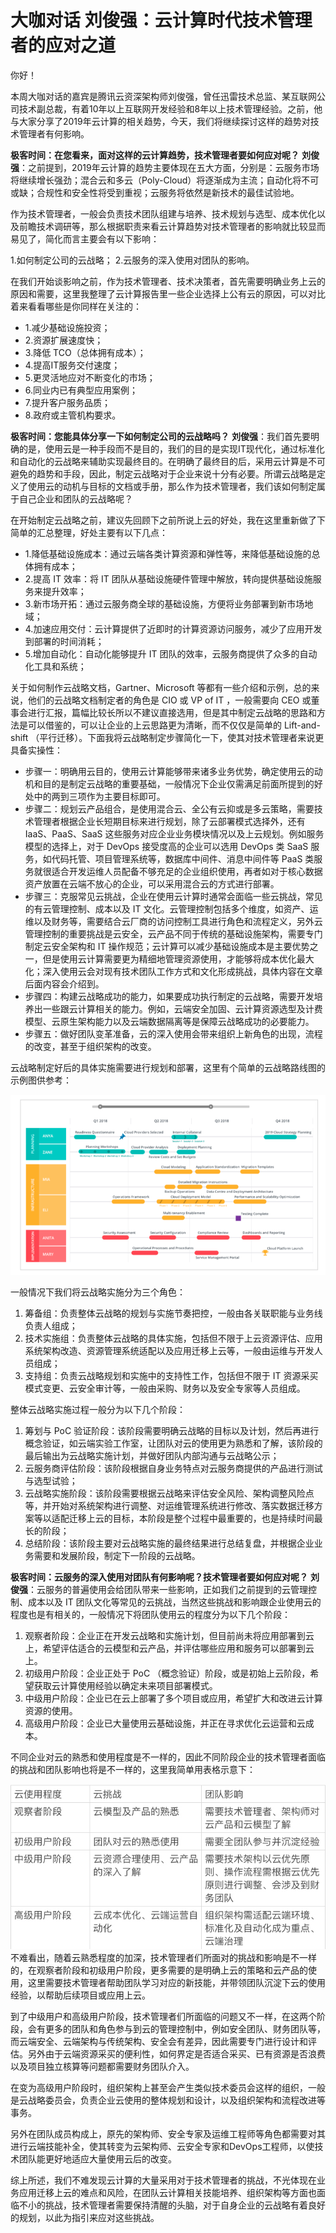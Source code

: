 # 大咖对话 刘俊强：云计算时代技术管理者的应对之道

你好！

本周大咖对话的嘉宾是腾讯云资深架构师刘俊强，曾任迅雷技术总监、某互联网公司技术副总裁，有着10年以上互联网开发经验和8年以上技术管理经验。之前，他与大家分享了2019年云计算的相关趋势，今天，我们将继续探讨这样的趋势对技术管理者有何影响。

**极客时间：在您看来，面对这样的云计算趋势，技术管理者要如何应对呢？**
**刘俊强**：之前提到，2019年云计算的趋势主要体现在五大方面，分别是：云服务市场将继续增长强劲；混合云和多云（Poly-Cloud）将逐渐成为主流；自动化将不可或缺；合规性和安全性将受到重视；云服务将依然是新技术的最佳试验地。

作为技术管理者，一般会负责技术团队组建与培养、技术规划与选型、成本优化以及前瞻技术调研等，那么根据职责来看云计算趋势对技术管理者的影响就比较显而易见了，简化而言主要会有以下影响：

1.如何制定公司的云战略； 2.云服务的深入使用对团队的影响。

在我们开始谈影响之前，作为技术管理者、技术决策者，首先需要明确业务上云的原因和需要，这里我整理了云计算报告里一些企业选择上公有云的原因，可以对比着来看看哪些是你同样在关注的：

-   1.减少基础设施投资；
-   2.资源扩展速度快；
-   3.降低 TCO（总体拥有成本）；
-   4.提高IT服务交付速度；
-   5.更灵活地应对不断变化的市场；
-   6.同业内已有典型应用案例；
-   7.提升客户服务品质；
-   8.政府或主管机构要求。

**极客时间：您能具体分享一下如何制定公司的云战略吗？**
**刘俊强**：我们首先要明确的是，使用云是一种手段而不是目的，我们的目的是实现IT现代化，通过标准化和自动化的云战略来辅助实现最终目的。在明确了最终目的后，采用云计算是不可避免的趋势和手段，因此，制定云战略对于企业来说十分有必要。所谓云战略是定义了使用云的动机与目标的文档或手册，那么作为技术管理者，我们该如何制定属于自己企业和团队的云战略呢？

在开始制定云战略之前，建议先回顾下之前所说上云的好处，我在这里重新做了下简单的汇总整理，好处主要有以下几点：

-   1.降低基础设施成本：通过云端各类计算资源和弹性等，来降低基础设施的总体拥有成本；
-   2.提高 IT 效率：将 IT
    团队从基础设施硬件管理中解放，转向提供基础设施服务来提升效率；
-   3.新市场开拓：通过云服务商全球的基础设施，方便将业务部署到新市场地域；
-   4.加速应用交付：云计算提供了近即时的计算资源访问服务，减少了应用开发到部署的时间消耗；
-   5.增加自动化：自动化能够提升 IT
    团队的效率，云服务商提供了众多的自动化工具和系统；

关于如何制作云战略文档，Gartner、Microsoft
等都有一些介绍和示例，总的来说，他们的云战略文档制定者的角色是 CIO 或 VP
of IT ，一般需要向 CEO
或董事会进行汇报，篇幅比较长所以不建议直接选用，但是其中制定云战略的思路和方法是可以借鉴的，可以让企业的上云思路更为清晰，而不仅仅是简单的
Lift-and-shift
（平行迁移）。下面我将云战略制定步骤简化一下，使其对技术管理者来说更具备实操性：

-   步骤一：明确用云目的，使用云计算能够带来诸多业务优势，确定使用云的动机和目的是制定云战略的重要基础，一般情况下企业仅需满足前面所提到的好处中的两到三项作为主要目标即可。
-   步骤二：规划云产品组合，是使用混合云、全公有云抑或是多云策略，需要技术管理者根据企业长短期目标来进行规划，除了云部署模式选择外，还有
    IaaS、PaaS、SaaS
    这些服务对应企业业务模块情况以及上云规划。例如服务模型的选择上，对于
    DevOps 接受度高的企业可以选用 DevOps 类 SaaS
    服务，如代码托管、项目管理系统等，数据库中间件、消息中间件等 PaaS
    类服务就很适合开发运维人员配备不够充足的企业组织使用，再者如对于核心数据资产放置在云端不放心的企业，可以采用混合云的方式进行部署。
-   步骤三：克服常见云挑战，企业在使用云计算时通常会面临一些云挑战，常见的有云管理控制、成本以及
    IT
    文化。云管理控制包括多个维度，如资产、运维以及财务等，需要结合云厂商的访问控制工具进行角色和流程定义，另外云管理控制的重要挑战是云安全，云产品不同于传统的基础设施架构，需要专门制定云安全架构和
    IT
    操作规范；云计算可以减少基础设施成本是主要优势之一，但是使用云计算需要更为精细地管理资源使用，才能够将成本优化最大化；深入使用云会对现有技术团队工作方式和文化形成挑战，具体内容在文章后面内容会介绍到。
-   步骤四：构建云战略成功的能力，如果要成功执行制定的云战略，需要开发培养出一些跟云计算相关的能力。例如，云端安全加固、云计算资源选型及计费模型、云原生架构能力以及云端数据隔离等是保障云战略成功的必要能力。
-   步骤五：做好团队变革准备，云的深入使用会带来组织上新角色的出现，流程的改变，甚至于组织架构的改变。

云战略制定好后的具体实施需要进行规划和部署，这里有个简单的云战略路线图的示例图供参考：

![img](assets/8ace23d7e60b61000b4b11bc5fd50fed.png)

一般情况下我们将云战略实施分为三个角色：

1.  筹备组：负责整体云战略的规划与实施节奏把控，一般由各关联职能与业务线负责人组成；
2.  技术实施组：负责整体云战略的具体实施，包括但不限于上云资源评估、应用系统架构改造、资源管理系统适配以及应用迁移上云等，一般由运维与开发人员组成；
3.  支持组：负责云战略规划和实施中的支持性工作，包括但不限于 IT
    资源采买模式变更、云安全审计等，一般由采购、财务以及安全专家等人员组成。

整体云战略实施过程一般分为以下几个阶段：

1.  筹划与 PoC
    验证阶段：该阶段需要明确云战略的目标以及计划，然后再进行概念验证，如云端实验工作室，让团队对云的使用更为熟悉和了解，该阶段的最后输出为云战略实施计划，并做好团队内部沟通与云战略公示；
2.  云服务商评估阶段：该阶段根据自身业务特点对云服务商提供的产品进行测试与选型试验；
3.  云战略实施阶段：该阶段需要根据云战略来评估安全风险、架构调整风险点等，并开始对系统架构进行调整、对运维管理系统进行修改、落实数据迁移方案等以适配迁移上云的目标，本阶段是整个过程中最重要的，也是持续时间最长的阶段；
4.  总结阶段：该阶段主要对云战略实施的最终结果进行总结复盘，并根据企业业务需要和发展阶段，制定下一阶段的云战略。

**极客时间：云服务的深入使用对团队有何影响呢？技术管理者要如何应对呢？**
**刘俊强**：云服务的普遍使用会给团队带来一些影响，正如我们之前提到的云管理控制、成本以及
IT
团队文化等常见的云挑战，当然这些挑战和影响跟企业使用云的程度也是有相关的，一般情况下将团队使用云的程度分为以下几个阶段：

1.  观察者阶段：企业正在开发云战略和实施计划，但目前尚未将应用部署到云上，希望评估适合的云模型和云产品，并评估哪些应用和服务可以部署到云上。
2.  初级用户阶段：企业正处于 PoC
    （概念验证）阶段，或是初始上云阶段，希望获取云计算使用经验以确定未来项目部署模式。
3.  中级用户阶段：企业已在云上部署了多个项目或应用，希望扩大和改进云计算资源的使用。
4.  高级用户阶段：企业已大量使用云基础设施，并正在寻求优化云运营和云成本。

不同企业对云的熟悉和使用程度是不一样的，因此不同阶段企业的技术管理者面临的挑战和团队影响也将是不一样的，这里我简单用表格示意下：

![img](assets/4b39954eefa49198ec2eba1c3ccaf431.jpg)
不难看出，随着云熟悉程度的加深，技术管理者们所面对的挑战和影响是不一样的，在观察者阶段和初级用户阶段，更多需要的是明确上云的策略和云产品的使用，这里需要技术管理者帮助团队学习对应的新技能，并带领团队沉淀下云的使用经验，以帮助后续项目或应用上云。

到了中级用户和高级用户阶段，技术管理者们所面临的问题又不一样，在这两个阶段，会有更多的团队和角色参与到云的管理控制中，例如安全团队、财务团队等，而云端安全、云端架构与传统架构、安全会有差异，因此需要专门进行设计和评估。另外由于云端资源采买的便利性，如何界定是否适合采买、已有资源是否浪费以及项目独立核算等问题都需要财务团队介入。

在变为高级用户阶段时，组织架构上甚至会产生类似技术委员会这样的组织，一般是云战略委员会，负责企业云使用的整体规划和设计，以及组织架构和流程改进等事务。

另外在团队成员构成上，原先的架构师、安全专家及运维工程师等角色都需要对其进行云端技能补全，使其转变为云架构师、云安全专家和DevOps工程师，以使技术团队能更好地适应大量使用云后的改变。

综上所述，我们不难发现云计算的大量采用对于技术管理者的挑战，不光体现在业务应用迁移上云的难点和风险，在团队云计算相关技能培养、组织架构等方面也面临不小的挑战，技术管理者需要保持清醒的头脑，对于自身企业的云战略有着良好的规划，以此为指引来应对这些挑战。
